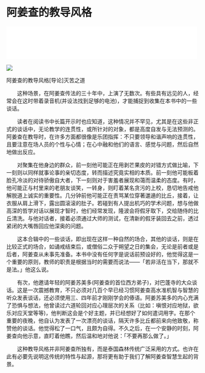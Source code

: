 # 阿姜查的教导风格

<iframe frameborder="0" marginwidth="0" marginheight="0" width=500 height=86 src="./mp3/4-0.mp3"></iframe>

![](./img/4-0.webp)

阿姜查的教导风格[导论]灭苦之道

　　这种场景，在阿姜查传法的三十年中，上演了无数次。有些具有远见的人，经常会在这时带着录音机(并设法找到足够的电池)，才能捕捉到收集在本书中的一些谈话。

　　读者在阅读书中长篇开示时也应知道，这种情况并不罕见，尤其是在这些非正式的谈话中，无论教学的连贯性，或所针对的对象，都是高度自发与无法预测的。阿姜查在教导时，在许多方面都很像是乐团指挥：不只要领导和谐声响的连贯性，且要注意在场人员的个性与心情；在心中融和他们的语言、感觉与问题，然后自然地做出反应。

　　对聚集在他身边的群众，前一刻他可能正在用剥芒果皮的对错方式做比喻，下一刻则以同样就事论事的亲切态度，转而描述究竟实相的本质。前一刻他可能板着脸孔冷淡的对待骄傲自大者，下一刻则对于害羞者展现和蔼而温柔的态度。有时，他可能正与村里来的老朋友谈笑，一转身，则盯着某名贪污的上校，恳切地告戒他解脱道上诚实的重要性。几分钟前他可能正在责骂某位穿著邋遢的比丘，接着，让衣服从肩上滑下，露出圆滚滚的肚子。若碰到有人提出机巧的学术问题，想与他做高深的哲学对话以展现才智时，他们经常发现，隆波会将假牙取下，交给随侍的比丘清洗。与他对话者，接着必须通过大师的测试，在清新的假牙装回去之前，透过紧闭的大嘴唇回应他深奥的问题。

　　这本合辑中的一些谈话，即出现在这样一种自然的场合，其他的谈话，则是在比较正式的场合，如诵戒结束后，或僧俗二众于朔望之日的集会，无论是前者或是后者，阿姜查从未事先准备。本书中没有任何字是说话前预设好的，他觉得这是一个重要的原则，教师的职责是根据当时的需要而说法——「若非活在当下，那就不是法。」他这么说。

　　有次，他邀请年轻的阿姜苏美多(阿姜查的首位西方弟子)，对巴蓬寺的大众谈话。这是一次震撼教育，不只必须对几百个早已经习惯阿姜查高水准机智与智慧的听众发表谈话，还必须使用三、四年前才刚刚学会的傣语。阿姜苏美多的内心充满了恐惧与想法，他曾读过六道轮回对应心理层次的关系（比如：嗔恨对应地狱，欲乐对应天堂等等)，他判断这会是个好主题，并已经想好了如何遣词用字。在那个重要的夜晚，他自认为发表了一次漂亮的谈话，隔天许多比丘都前来向他致敬，称赞他的谈话。他觉得松了一口气，且颇为自得。不久之后，在一个安静的时刻，阿姜查向他示意，直盯着他瞧，然后温和地对他说：「不要再那么做了。」

　　这种教导风格并非阿姜查所独有，而是泰国森林传统广泛采用的方式。也许在此有必要先说明这传统的特性与起源，那将更有助于我们了解阿姜查智慧生起的背景。

 


